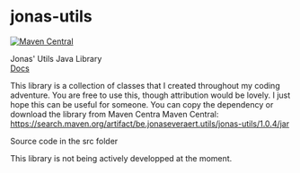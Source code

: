 # jonas-utils
[![Maven Central](https://img.shields.io/maven-central/v/be.jonaseveraert.utils/jonas-utils.svg?label=Maven%20Central)](https://search.maven.org/search?q=g:%22be.jonaseveraert.utils%22%20AND%20a:%22jonas-utils%22)

Jonas' Utils Java Library<br/>
[Docs](https://jomy10.github.io/jonas-utils/docs)

This library is a collection of classes that I created throughout my coding adventure. You are free to use this, though attribution
would be lovely. 
I just hope this can be useful for someone.
You can copy the dependency or download the library from Maven Centra
Maven Central: https://search.maven.org/artifact/be.jonaseveraert.utils/jonas-utils/1.0.4/jar

Source code in the src folder

This library is not being actively developped at the moment.
